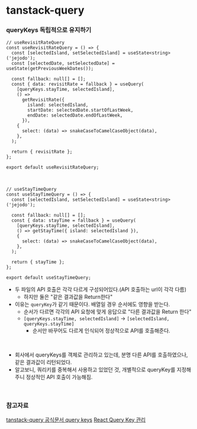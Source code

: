 # tanstack-query

### queryKeys 독립적으로 유지하기

```TSX
// useRevisitRateQuery
const useRevisitRateQuery = () => {
  const [selectedIsland, setSelectedIsland] = useState<string>('jejodo');
  const [selectedDate, setSelectedDate] = useState(getPreviousWeekDates());

  const fallback: null[] = [];
  const { data: revisitRate = fallback } = useQuery(
    [queryKeys.stayTime, selectedIsland],
    () =>
      getRevisitRate({
        island: selectedIsland,
        startDate: selectedDate.startOfLastWeek,
        endDate: selectedDate.endOfLastWeek,
      }),
    {
      select: (data) => snakeCaseToCamelCaseObject(data),
    },
  );

  return { revisitRate };
};

export default useRevisitRateQuery;

```

<br>

```TSX
// useStayTimeQuery
const useStayTimeQuery = () => {
  const [selectedIsland, setSelectedIsland] = useState<string>('jejodo');

  const fallback: null[] = [];
  const { data: stayTime = fallback } = useQuery(
    [queryKeys.stayTime, selectedIsland],
    () => getStayTime({ island: selectedIsland }),
    {
      select: (data) => snakeCaseToCamelCaseObject(data),
    },
  );

  return { stayTime };
};

export default useStayTimeQuery;
```

- 두 파일의 API 호출은 각각 다르게 구성되어있다.(API 호출하는 url이 각각 다름)
  - 하지만 둘은 "같은 결과값을 Return한다"
- 이유는 `queryKey`가 같기 때문이다. 배열일 경우 순서에도 영향을 받는다.
  - 순서가 다르면 각각의 API 요청에 맞게 응답으로 "다른 결과값을 Return 한다"
  - `[queryKeys.stayTime, selectedIsland]` → `[selectedIsland, queryKeys.stayTime]`
    - 순서만 바꾸어도 다르게 인식되어 정상적으로 API를 호출해준다.

<br>

- 회사에서 queryKeys를 객체로 관리하고 있는데, 분명 다른 API를 호출하였으나, 같은 결과값이 리턴되었다.
- 알고보니, 쿼리키를 중복해서 사용하고 있었던 것, 개별적으로 queryKey를 지정해주니 정상적인 API 호출이 가능해짐.

<br>

### 참고자료

[tanstack-query 공식문서 query keys](https://tanstack.com/query/latest/docs/react/guides/query-keys)
[React Query Key 관리](https://www.zigae.com/react-query-key/)

